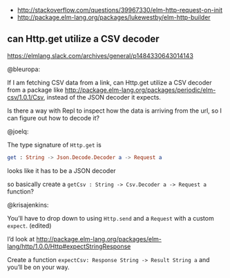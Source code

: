 - http://stackoverflow.com/questions/39967330/elm-http-request-on-init
- http://package.elm-lang.org/packages/lukewestby/elm-http-builder

## can Http.get utilize a CSV decoder

https://elmlang.slack.com/archives/general/p1484330643014143

@bleuropa:

If I am fetching CSV data from a link, can Http.get utilize a CSV decoder from a package like http://package.elm-lang.org/packages/periodic/elm-csv/1.0.1/Csv, instead of the JSON decoder it expects.

Is there a way with Repl to inspect how the data is arriving from the url, so I can figure out how to decode it?

@joelq:

The type signature of `Http.get` is

```elm
get : String -> Json.Decode.Decoder a -> Request a
```
 
looks like it has to be a JSON decoder

so basically create a `getCsv : String -> Csv.Decoder a -> Request a` function?

@krisajenkins:

You’ll have to drop down to using `Http.send` and a `Request` with a custom `expect`. (edited)

I’d look at http://package.elm-lang.org/packages/elm-lang/http/1.0.0/Http#expectStringResponse

Create a function `expectCsv: Response String -> Result String a` and you’ll be on your way.

